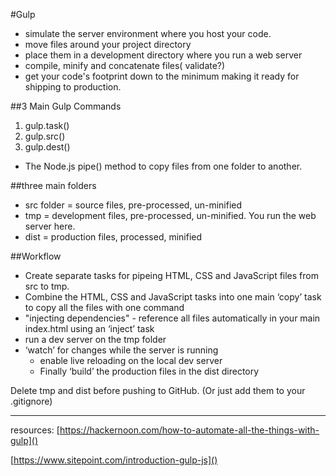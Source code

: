 #Gulp

* simulate the server environment where you host your code.
* move files around your project directory
* place them in a development directory where you run a web server
* compile, minify and concatenate files( validate?)
* get your code's footprint down to the minimum making it ready for shipping to production.


##3 Main Gulp Commands
1. gulp.task()
2. gulp.src()
3. gulp.dest()
  * The Node.js pipe() method to copy files from one folder to another.


##three main folders

* src folder = source files, pre-processed, un-minified
* tmp = development files, pre-processed, un-minified. You run the web server here.
* dist = production files, processed, minified

##Workflow

* Create separate tasks for pipeing HTML, CSS and JavaScript files from src to tmp.
* Combine the HTML, CSS and JavaScript tasks into one main ‘copy’ task to copy all the files with one command
* "injecting dependencies" - reference all files automatically in your main index.html using an ‘inject’ task
* run a dev server on the tmp folder
* ‘watch’ for changes while the server is running
  * enable live reloading on the local dev server
  * Finally ‘build’ the production files in the dist directory

Delete tmp and dist before pushing to GitHub. (Or just add them to your .gitignore)




-----
resources:
[https://hackernoon.com/how-to-automate-all-the-things-with-gulp]()

[https://www.sitepoint.com/introduction-gulp-js]()
